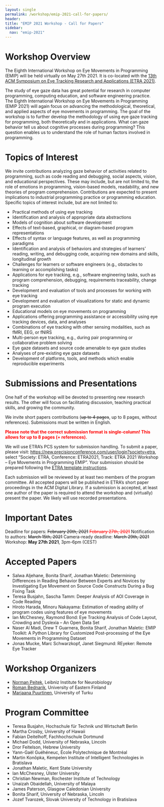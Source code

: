 ```yaml
---
layout: single
permalink: /workshop/emip-2021-call-for-papers/
header:
title: "EMIP 2021 Workshop - Call for Papers"
sidebar:
  nav: "emip-2021"
---
```

# Workshop Overview
The Eighth International Workshop on Eye Movements in Programming (EMIP) will be held virtually on May 27th 2021. It is co-located with the [13th ACM Symposium on Eye Tracking Research and Applications (ETRA 2021)](http://etra.acm.org/2021/).

The study of eye gaze data has great potential for research in computer programming, computing education, and software engineering practice. The Eighth International Workshop on Eye Movements in Programming (EMIP 2021) will again focus on advancing the methodological, theoretical, and applied aspects of eye movements in programming. The goal of the workshop is to further develop the methodology of using eye gaze tracking for programming, both theoretically and in applications. What can gaze behavior tell us about cognitive processes during programming? This question enables us to understand the role of human factors involved in programming.

# Topics of Interest
We invite contributions analyzing gaze behavior of activities related to programming, such as code reading and debugging, social aspects, vision, and educational perspectives. These may include, but are not limited to, the role of emotions in programming, vision-based models, readability, and new theories of program comprehension. Contributions are expected to present implications to industrial programming practice or programming education. Specific topics of interest include, but are not limited to:

- Practical methods of using eye tracking
- Identification and analysis of appropriate data abstractions
- Models of cognition about software development
- Effects of text-based, graphical, or diagram-based program representations
- Effects of syntax or language features, as well as programming paradigms
- Identification and analysis of behaviors and strategies of learners’ reading, writing, and debugging code, acquiring new domains and skills, longitudinal growth
- Challenges for learners or software engineers (e.g., obstacles to learning or accomplishing tasks)
- Applications for eye tracking, e.g., software engineering tasks, such as program comprehension, debugging, requirements traceability, change tracking
- Development and evaluation of tools and processes for working with eye tracking
- Development and evaluation of visualizations for static and dynamic program execution
- Educational models on eye movements on programming
- Applications offering programming assistance or accessibility using eye tracking devices, data, and analyses
- Combinations of eye tracking with other sensing modalities, such as fMRI, EEG, or fNIRS
- Multi-person eye tracking, e.g., during pair programming or collaborative problem solving
- Eye gaze datasets and source code amenable to eye gaze studies
- Analyses of pre-existing eye gaze datasets
- Development of platforms, tools, and methods which enable reproducible experiments

# Submissions and Presentations
One half of the workshop will be devoted to presenting new research results. The other will focus on facilitating discussion, teaching practical skills, and growing the community.

We invite short papers contributions (~~up to 4 pages~~, up to 8 pages, without references). Submissions must be written in English.

<span style="color:red">**Please note that the correct submission format is single-column! This allows for up to 8 pages (+ references).**</span>

We will use ETRA’s PCS system for submission handling. To submit a paper, please visit: https://new.precisionconference.com/user/login?society=etra, select “Society: ETRA, Conference: ETRA2021, Track: ETRA 2021 Workshop – Eye Movements in Programming EMIP”. Your submission should be prepared following the [ETRA template instructions](http://etra.acm.org/2021/submissionprocess.html).

Each submission will be reviewed by at least two members of the program committee. All accepted papers will be published in ETRA’s short paper proceedings in the ACM Digital Library. If a submission is accepted, at least one author of the paper is required to attend the workshop and (virtually) present the paper. We likely will use recorded presentations.

# Important Dates
Deadline for papers: ~~February 20th, 2021~~ <span style="color:red">~~February 27th, 2021~~</span>
Notification to authors: ~~March 15th, 2021~~
Camera-ready deadline: ~~March 29th, 2021~~
Workshop: **May 27th 2021**, 3pm-6pm (CEST)
# Accepted Papers
- Salwa Aljehane, Bonita Sharif, Jonathan Maletic: Determining Differences in Reading Behavior Between Experts and Novices by Investigating Eye Movement on Source Code Constructs During a Bug Fixing Task
- Teresa Busjahn, Sascha Tamm: Deeper Analysis of AOI Coverage in Code Reading
- Hiroto Harada, Minoru Nakayama: Estimation of reading ability of program codes using features of eye movements
- Ian McChesney, Raymond Bond: Eye Tracking Analysis of Code Layout, Crowding and Dyslexia – An Open Data Set
- Naser Al Madi, Drew T Guarnera, Bonita Sharif, Jonathan Maletic: EMIP Toolkit: A Python Library for Customized Post-processing of the Eye Movements in Programming Dataset
- Jonas Mucke, Marc Schwarzkopf, Janet Siegmund: REyeker: Remote Eye Tracker

# Workshop Organizers
- [Norman Peitek](http://peitek.com/), Leibniz Institute for Neurobiology
- [Roman Bednarik](http://cs.joensuu.fi/~rbednari/), University of Eastern Finland
- [Marjaana Puurtinen](https://www.utu.fi/en/people/marjaana-puurtinen), University of Turku

# Program Committee
- Teresa Busjahn, Hochschule für Technik und Wirtschaft Berlin
- Martha Crosby, University of Hawaii
- Fabian Deitelhoff, Fachhochschule Dortmund
- Michael Dodd, University of Nebraska, Lincoln
- Dror Feitelson, Hebrew University
- Yann-Gaël Guéhéneuc, École Polytechnique de Montréal
- Martin Konôpka, Kempelen Institute of Intelligent Technologies in Bratislava
- Jonathan Maletic, Kent State University
- Ian McChesney, Ulster University
- Christian Newman, Rochester Institute of Technology
- Unaizah Obaidellah, University of Malaya
- James Paterson, Glasgow Caledonian University
- Bonita Sharif, University of Nebraska, Lincoln
- Jozef Tvarozek, Slovak University of Technology in Bratislava